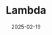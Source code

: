 ---  
layout: startup_page  
title: "Lambda"  
id: "lambdalabs.com"  
permalink: "/lambdalambdalabs.com02192025/"  
website: "https://lambdalabs.com/"  
funding_round: "Series D"  
funding_amount: "$480M"  
investors: "Andra Capital, SGW, Andrej Karpathy, ARK Invest, Fincadia Advisors, G Squared, In-Q-Tel (IQT), KHK & Partners, NVIDIA, Pegatron, Supermicro, Wistron, Wiwynn, 1517, Crescent Cove, USIT"  
about: "Lambda provides infrastructure, cloud services, and software for AI model fine-tuning, training, and inferencing. The company aims to empower AI developers with scalable, secure, and affordable access to computation through its cloud platform and AI tools. Lambda's mission is to accelerate human progress with ubiquitous and affordable access to computation."  
markets: "AI, Cloud Computing"  
hq: "San Jose, California, United States"  
founded_year: "2012"  
linkedin: "https://www.linkedin.com/company/lambda-cloud"  
twitter: "https://twitter.com/lambdaapi"  
instagram: ""  
facebook: "https://www.facebook.com/lambdalabs"  
crunchbase: "https://www.crunchbase.com/organization/lambda-labs"  
pitchbook: "https://pitchbook.com/profiles/company/55138-69"  

date_display: "19-Feb-2025"  
date: "2025-02-19"

# SEO Optimization  
meta_title: "Lambda - Series D Funding ($480M)"  
meta_description: "Lambda, Lambda provides infrastructure, cloud services, and software for AI model fine-tuning, training, and inferencing. The company aims to empower AI devel..."  
meta_keywords: "Lambda, AI, Cloud Computing, Series D funding"  
canonical_url: "https://startup.projectstartups.com/lambdalambdalabs.com02192025/"  
---